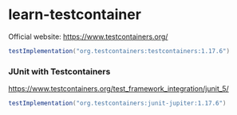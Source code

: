 # learn-testcontainer

Official website: https://www.testcontainers.org/

```gradle
testImplementation("org.testcontainers:testcontainers:1.17.6")
```

### JUnit with Testcontainers

https://www.testcontainers.org/test_framework_integration/junit_5/

```gradle
testImplementation("org.testcontainers:junit-jupiter:1.17.6")
```